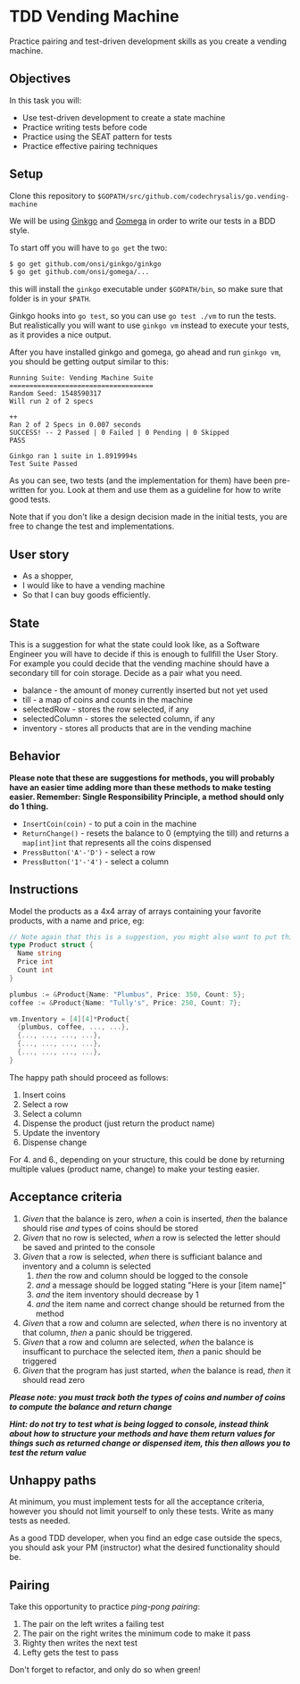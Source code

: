 # TDD Vending Machine

Practice pairing and test-driven development skills as you create a vending machine.

## Objectives

In this task you will:

- Use test-driven development to create a state machine
- Practice writing tests before code
- Practice using the SEAT pattern for tests
- Practice effective pairing techniques

## Setup

Clone this repository to `$GOPATH/src/github.com/codechrysalis/go.vending-machine`

We will be using [Ginkgo](https://onsi.github.io/ginkgo/) and [Gomega](https://onsi.github.io/gomega/#making-assertions) in order to write our tests in a BDD style.

To start off you will have to `go get` the two:

```bash
$ go get github.com/onsi/ginkgo/ginkgo
$ go get github.com/onsi/gomega/...
```

this will install the `ginkgo` executable under `$GOPATH/bin`, so make sure that folder is in your `$PATH`.

Ginkgo hooks into `go test`, so you can use `go test ./vm` to run the tests.
But realistically you will want to use `ginkgo vm` instead to execute your tests, as it provides a nice output.

After you have installed ginkgo and gomega, go ahead and run `ginkgo vm`, you should be getting output similar to this:

```
Running Suite: Vending Machine Suite
====================================
Random Seed: 1548590317
Will run 2 of 2 specs

++
Ran 2 of 2 Specs in 0.007 seconds
SUCCESS! -- 2 Passed | 0 Failed | 0 Pending | 0 Skipped
PASS

Ginkgo ran 1 suite in 1.8919994s
Test Suite Passed
```

As you can see, two tests (and the implementation for them) have been pre-written for you. Look at them and use them as a guideline for how to write good tests.

Note that if you don't like a design decision made in the initial tests, you are free to change the test and implementations.

## User story

- As a shopper,
- I would like to have a vending machine
- So that I can buy goods efficiently.

## State

This is a suggestion for what the state could look like, as a Software Engineer you will have to decide if this is enough to fullfill the User Story. For example you could decide that the vending machine should have a secondary till for coin storage. Decide as a pair what you need.

- balance - the amount of money currently inserted but not yet used
- till - a map of coins and counts in the machine
- selectedRow - stores the row selected, if any
- selectedColumn - stores the selected column, if any
- inventory - stores all products that are in the vending machine

## Behavior

**Please note that these are suggestions for methods, you will probably have an easier time adding more than these methods to make testing easier. Remember: Single Responsibility Principle, a method should only do 1 thing.**

- `InsertCoin(coin)` - to put a coin in the machine
- `ReturnChange()` - resets the balance to 0 (emptying the till) and returns a `map[int]int` that represents all the coins dispensed
- `PressButton('A'-'D')` - select a row
- `PressButton('1'-'4')` - select a column

## Instructions

Model the products as a 4x4 array of arrays containing your favorite products, with a name and price, eg:

```go
// Note again that this is a suggestion, you might also want to put this into it's own file
type Product struct {
  Name string
  Price int
  Count int
}

plumbus := &Product{Name: "Plumbus", Price: 350, Count: 5};
coffee := &Product{Name: "Tully's", Price: 250, Count: 7};

vm.Inventory = [4][4]*Product{
  {plumbus, coffee, ..., ...},
  {..., ..., ..., ...},
  {..., ..., ..., ...},
  {..., ..., ..., ...},
}
```

The happy path should proceed as follows:

1.  Insert coins
1.  Select a row
1.  Select a column
1.  Dispense the product (just return the product name)
1.  Update the inventory
1.  Dispense change

For 4. and 6., depending on your structure, this could be done by returning multiple values (product name, change) to make your testing easier.

## Acceptance criteria

1.  _Given_ that the balance is zero, _when_ a coin is inserted, _then_ the balance should rise _and_ types of coins should be stored
1.  _Given_ that no row is selected, _when_ a row is selected the letter should be saved and printed to the console
1.  _Given_ that a row is selected, _when_ there is sufficiant balance and inventory and a column is selected
    1.  _then_ the row and column should be logged to the console
    1.  _and_ a message should be logged stating "Here is your [item name]"
    1.  _and_ the item inventory should decrease by 1
    1.  _and_ the item name and correct change should be returned from the method
1.  _Given_ that a row and column are selected, _when_ there is no inventory at that column, _then_ a panic should be triggered.
1.  _Given_ that a row and column are selected, _when_ the balance is insufficant to purchace the selected item, _then_ a panic should be triggered
1.  _Given_ that the program has just started, _when_ the balance is read, _then_ it should read zero

**_Please note: you must track both the types of coins and number of coins to compute the balance and return change_**

**_Hint: do not try to test what is being logged to console, instead think about how to structure your methods and have them return values for things such as returned change or dispensed item, this then allows you to test the return value_**

## Unhappy paths

At minimum, you must implement tests for all the acceptance criteria, however you should not limit yourself to only these tests. Write as many tests as needed.

As a good TDD developer, when you find an edge case outside the specs, you should ask your PM (instructor) what the desired functionality should be.

## Pairing

Take this opportunity to practice _ping-pong pairing_:

1.  The pair on the left writes a failing test
1.  The pair on the right writes the minimum code to make it pass
1.  Righty then writes the next test
1.  Lefty gets the test to pass

Don't forget to refactor, and only do so when green!
